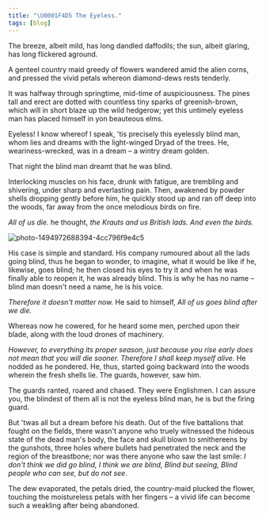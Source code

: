 ```yaml
---
title: "\U0001F4D5 The Eyeless."
tags: [blog]
---
```


The breeze, albeit mild, has long dandled daffodils; the sun, albeit glaring, has long flickered aground. 

A genteel country maid greedy of flowers wandered amid the alien corns, and pressed the vivid petals whereon diamond-dews rests tenderly.

It was halfway through springtime, mid-time of auspiciousness. The pines tall and erect are dotted with countless tiny sparks of greenish-brown, which will in short blaze up the wild hedgerow; yet this untimely eyeless man has placed himself in yon beauteous elms.

Eyeless! I know whereof I speak, 'tis precisely this eyelessly blind man, whom lies and dreams with the light-winged Dryad of the trees. He, weariness-wrecked, was in a dream – a wintry dream golden.

That night the blind man dreamt that he was blind.

Interlocking muscles on his face, drunk with fatigue, are trembling and shivering, under sharp and everlasting pain. Then, awakened by powder shells dropping gently before him, he quickly stood up and ran off deep into the woods, far away from the once melodious birds on fire. 

*All of us die.* he thought, *the Krauts and us British lads. And even the birds.*

![photo-1494972688394-4cc796f9e4c5](https://knowscount-1304485449.cos.ap-shanghai.myqcloud.com/img/photo-1494972688394-4cc796f9e4c5.jpeg)

His case is simple and standard. His company rumoured about all the lads going blind, thus he began to wonder, to imagine, what it would be like if he, likewise, goes blind; he then closed his eyes to try it and when he was finally able to reopen it, he was already blind. This is why he has no name – blind man doesn't need a name, he is his voice. 

*Therefore it doesn't matter now.* He said to himself, *All of us goes blind after we die.*

Whereas now he cowered, for he heard some men, perched upon their blade, along with the loud drones of machinery. 

*However, to everything its proper season, just because you rise early does not mean that you will die sooner. Therefore I shall keep myself alive.* He nodded as he pondered. He, thus, started going backward into the woods wherein the fresh shells lie. The guards, however, saw him. 

The guards ranted, roared and chased. They were Englishmen. I can assure you, the blindest of them all is not the eyeless blind man, he is but the firing guard. 

But 'twas all but a dream before his death. Out of the five battalions that fought on the fields, there wasn't anyone who truely witnessed the hideous state of the dead man's body, the face and skull blown to smithereens by the gunshots, three holes where bullets had penetrated the neck and the region of the breastbone; nor was there anyone who saw the last smile: *I don't think we did go blind, I think we are blind, Blind but seeing, Blind people who can see, but do not see*. 

The dew evaporated, the petals dried, the country-maid plucked the flower, touching the moistureless petals with her fingers – a vivid life can become such a weakling after being abandoned.
